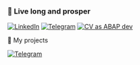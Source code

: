 ### 🖖 Live long and prosper

[![LinkedIn](https://img.shields.io/badge/LinkedIn-profile-%230e76a8?style=flat&logo=linkedin)](https://www.linkedin.com/in/000111)
[![Telegram](https://img.shields.io/badge/Telegram-ping-%232CA5E0?style=flat&logo=telegram)](https://t.me/nameci)
[![CV as ABAP dev](https://img.shields.io/badge/CV-hire-success?style=flat)](https://drive.google.com/file/d/1ZQBGBGK2k_bXcaVxc2wpJ_xMCIJiWh8r/view)

:rocket: My projects  

<!-- [![website](https://img.shields.io/badge/abapcode.ru-blog-%232CA5E0?style=flat)](https://abapcode.ru/)-->
[![Telegram](https://img.shields.io/badge/Telegram-@CleanCodeGuidesBot-27A03E?style=flat&logo=telegram)](https://t.me/CleanCodeGuidesBot)



<!--
**victorizbitskiy/victorizbitskiy** is a ✨ _special_ ✨ repository because its `README.md` (this file) appears on your GitHub profile.

Here are some ideas to get you started:

- 🔭 I’m currently working on ...
- 🌱 I’m currently learning ...
- 👯 I’m looking to collaborate on ...
- 🤔 I’m looking for help with ...
- 💬 Ask me about ...
- 📫 How to reach me: ...
- 😄 Pronouns: ...
- ⚡ Fun fact: ...
-->

